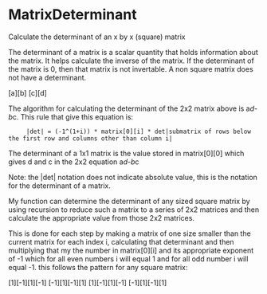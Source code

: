 # MatrixDeterminant
Calculate the determinant of an x by x (square) matrix

The determinant of a matrix is a scalar quantity that holds information about the matrix. It helps calculate the 
inverse of the matrix. If the determinant of the matrix is 0, then that matrix is not invertable. A non square matrix does
not have a determinant. 

[a][b]
[c][d]

The algorithm for calculating the determinant of the 2x2 matrix above is a*d-b*c. This rule that give this equation is:

         |det| = (-1^(1+i)) * matrix[0][i] * det|submatrix of rows below the first row and columns other than column i|

The determinant of a 1x1 matrix is the value stored in matrix[0][0] which gives d and c in the 2x2 equation a*d-b*c

Note: the |det| notation does not indicate absolute value, this is the notation for the determinant of a matrix. 

My function can determine the determinant of any sized square matrix by using recursion to reduce such a matrix to a series
of 2x2 matrices and then calculate the appropriate value from those 2x2 matrices. 

This is done for each step by making a matrix of one size smaller than the current matrix for each index i, calculating that
determinant and then multiplying that my the number in matrix[0][i] and its appropriate exponent of -1 which for all even 
numbers i will equal 1 and for all odd number i will equal -1. this follows the pattern for any square matrix: 

[1][-1][1][-1]
[-1][1][-1][1]
[1][-1][1][-1]
[-1][1][-1][1]
